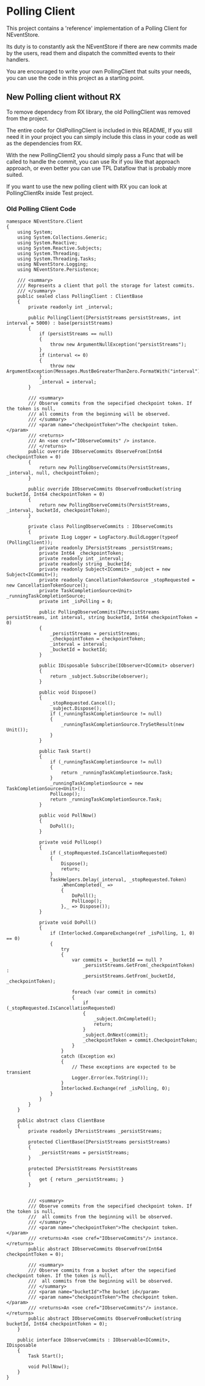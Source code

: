 # Polling Client

This project contains a 'reference' implementation of a Polling Client for NEventStore. 

Its duty is to constantly ask the NEventStore if there are new commits made by the users, read them and dispatch the committed events to their handlers.

You are encouraged to write your own PollingClient that suits your needs, you can use the code in this project as a starting point.

## New Polling client without RX	

To remove dependecy from RX library, the old PollingClient was removed from the project. 

The entire code for OldPollingClient is included in this README, If you still need it in your project you can simply include this class in your code as well as the dependencies from RX.

With the new PollingClient2 you should simply pass a Func that will be called to handle the commit, you can use Rx if you like that approach approach, or even better you can use TPL Dataflow that is probably more suited.

If you want to use the new polling client with RX you can look at PollingClientRx inside Test project.

### Old Polling Client Code
	
	namespace NEventStore.Client
	{
	    using System;
	    using System.Collections.Generic;
	    using System.Reactive;
	    using System.Reactive.Subjects;
	    using System.Threading;
	    using System.Threading.Tasks;
	    using NEventStore.Logging;
	    using NEventStore.Persistence;
	
	    /// <summary>
	    /// Represents a client that poll the storage for latest commits.
	    /// </summary>
	    public sealed class PollingClient : ClientBase
	    {
	        private readonly int _interval;
	
	        public PollingClient(IPersistStreams persistStreams, int interval = 5000) : base(persistStreams)
	        {
	            if (persistStreams == null)
	            {
	                throw new ArgumentNullException("persistStreams");
	            }
	            if (interval <= 0)
	            {
	                throw new ArgumentException(Messages.MustBeGreaterThanZero.FormatWith("interval"));
	            }
	            _interval = interval;
	        }
	
	        /// <summary>
	        /// Observe commits from the sepecified checkpoint token. If the token is null,
	        /// all commits from the beginning will be observed.
	        /// </summary>
	        /// <param name="checkpointToken">The checkpoint token.</param>
	        /// <returns>
	        /// An <see cref="IObserveCommits" /> instance.
	        /// </returns>
	        public override IObserveCommits ObserveFrom(Int64 checkpointToken = 0)
	        {
	            return new PollingObserveCommits(PersistStreams, _interval, null, checkpointToken);
	        }
	
	        public override IObserveCommits ObserveFromBucket(string bucketId, Int64 checkpointToken = 0)
	        {
	            return new PollingObserveCommits(PersistStreams, _interval, bucketId, checkpointToken);
	        }
	
	        private class PollingObserveCommits : IObserveCommits
	        {
	            private ILog Logger = LogFactory.BuildLogger(typeof (PollingClient));
	            private readonly IPersistStreams _persistStreams;
	            private Int64 _checkpointToken;
	            private readonly int _interval;
	            private readonly string _bucketId;
	            private readonly Subject<ICommit> _subject = new Subject<ICommit>();
	            private readonly CancellationTokenSource _stopRequested = new CancellationTokenSource();
	            private TaskCompletionSource<Unit> _runningTaskCompletionSource;
	            private int _isPolling = 0;
	
	            public PollingObserveCommits(IPersistStreams persistStreams, int interval, string bucketId, Int64 checkpointToken = 0)
	            {
	                _persistStreams = persistStreams;
	                _checkpointToken = checkpointToken;
	                _interval = interval;
	                _bucketId = bucketId;
	            }
	
	            public IDisposable Subscribe(IObserver<ICommit> observer)
	            {
	                return _subject.Subscribe(observer);
	            }
	
	            public void Dispose()
	            {
	                _stopRequested.Cancel();
	                _subject.Dispose();
	                if (_runningTaskCompletionSource != null)
	                {
	                    _runningTaskCompletionSource.TrySetResult(new Unit());
	                }
	            }
	
	            public Task Start()
	            {
	                if (_runningTaskCompletionSource != null)
	                {
	                    return _runningTaskCompletionSource.Task;
	                }
	                _runningTaskCompletionSource = new TaskCompletionSource<Unit>();
	                PollLoop();
	                return _runningTaskCompletionSource.Task;
	            }
	
	            public void PollNow()
	            {
	                DoPoll();
	            }
	
	            private void PollLoop()
	            {
	                if (_stopRequested.IsCancellationRequested)
	                {
	                    Dispose();
	                    return;
	                }
	                TaskHelpers.Delay(_interval, _stopRequested.Token)
	                    .WhenCompleted(_ =>
	                    {
	                        DoPoll();
	                        PollLoop();
	                    },_ => Dispose());
	            }
	
	            private void DoPoll()
	            {
	                if (Interlocked.CompareExchange(ref _isPolling, 1, 0) == 0)
	                {
	                    try
	                    {
	                        var commits = _bucketId == null ? 
	                            _persistStreams.GetFrom(_checkpointToken) :
	                            _persistStreams.GetFrom(_bucketId, _checkpointToken);
	
	                        foreach (var commit in commits)
	                        {
	                            if (_stopRequested.IsCancellationRequested)
	                            {
	                                _subject.OnCompleted();
	                                return;
	                            }
	                            _subject.OnNext(commit);
	                            _checkpointToken = commit.CheckpointToken;
	                        }
	                    }
	                    catch (Exception ex)
	                    {
	                        // These exceptions are expected to be transient
	                        Logger.Error(ex.ToString());
	                    }
	                    Interlocked.Exchange(ref _isPolling, 0);
	                }
	            }
	        }
	    }
	
	    public abstract class ClientBase
	    {
	        private readonly IPersistStreams _persistStreams;
	
	        protected ClientBase(IPersistStreams persistStreams)
	        {
	            _persistStreams = persistStreams;
	        }
	
	        protected IPersistStreams PersistStreams
	        {
	            get { return _persistStreams; }
	        }
	
	
	        /// <summary>
	        /// Observe commits from the sepecified checkpoint token. If the token is null,
	        ///  all commits from the beginning will be observed.
	        /// </summary>
	        /// <param name="checkpointToken">The checkpoint token.</param>
	        /// <returns>An <see cref="IObserveCommits"/> instance.</returns>
	        public abstract IObserveCommits ObserveFrom(Int64 checkpointToken = 0);
	
	        /// <summary>
	        /// Observe commits from a bucket after the sepecified checkpoint token. If the token is null,
	        ///  all commits from the beginning will be observed.
	        /// </summary>
	        /// <param name="bucketId">The bucket id</param>
	        /// <param name="checkpointToken">The checkpoint token.</param>
	        /// <returns>An <see cref="IObserveCommits"/> instance.</returns>
	        public abstract IObserveCommits ObserveFromBucket(string bucketId, Int64 checkpointToken = 0);
	    }
	
	    public interface IObserveCommits : IObservable<ICommit>, IDisposable
	    {
	        Task Start();
	
	        void PollNow();
	    }
	}

